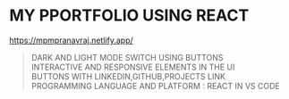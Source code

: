 # MY PPORTFOLIO USING REACT</BR>
https://mpmpranavraj.netlify.app/


> DARK AND LIGHT MODE SWITCH USING BUTTONS </BR>
> INTERACTIVE AND RESPONSIVE ELEMENTS IN THE UI</BR>
> BUTTONS WITH LINKEDIN,GITHUB,PROJECTS LINK </BR>
>PROGRAMMING LANGUAGE AND PLATFORM : REACT IN VS CODE 
